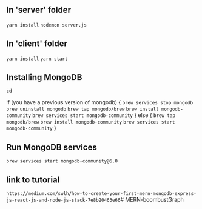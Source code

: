 ## In 'server' folder

`yarn install`
`nodemon server.js`

## In 'client' folder

`yarn install`
`yarn start`

## Installing MongoDB
`cd`

if (you have a previous version of mongodb) {
    `brew services stop mongodb`
    `brew uninstall mongodb`
    `brew tap mongodb/brew`
    `brew install mongodb-community`
    `brew services start mongodb-community`
} else {
    `brew tap mongodb/brew`
    `brew install mongodb-community`
    `brew services start mongodb-community`
}

## Run MongoDB services
`brew services start mongodb-community@6.0`

## link to tutorial
`https://medium.com/swlh/how-to-create-your-first-mern-mongodb-express-js-react-js-and-node-js-stack-7e8b20463e66`# MERN-boombustGraph

